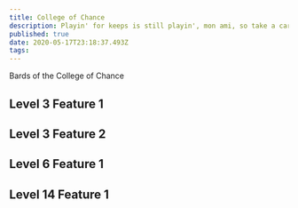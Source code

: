 ```yaml
---
title: College of Chance
description: Playin' for keeps is still playin', mon ami, so take a card...ANY CARD! - Remy Le Beau
published: true
date: 2020-05-17T23:18:37.493Z
tags: 
---
```


Bards of the College of Chance 


## Level 3 Feature 1

## Level 3 Feature 2

## Level 6 Feature 1

## Level 14 Feature 1
